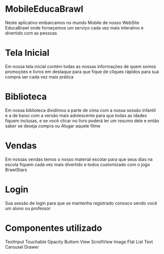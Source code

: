 # MobileEducaBrawl
Neste aplicativo embarcamos no mundo Mobile de nosso WebSite EducaBrawl onde forneçemos um serviço cada vez mais interativo e divertido com as pessoas
# Tela Inicial 
Em nossa tela inicial contém todas as nossas informações de quem somos promoções e livros em destaque para que fique de cliques rápidos para sua compra ser cada vez mais prática
# Biblioteca
Em nossa biblioteca dividimos a parte de cima com a nossa sessão infantil e a de baixo com a versão mais adolescente para que todas as idades fiquem inclusas, e se você clicar no livro poderá ler um resumo dele e então saber se deseja compra ou Alugar aquele filme
# Vendas
Em nossas vendas temos o nosso material escolar para que seus dias na escola fiquem cada vez mais divertido e todos customizado com o jogo BrawlStars
# Login
Sua sessão de login para que se mantenha registrado conosco sendo você um aluno ou professor
# Componentes utilizado
TextInput
Touchable Opacity
Buttom
View
ScrollView
Image
Flat List
Text
Carousel
Drawer
